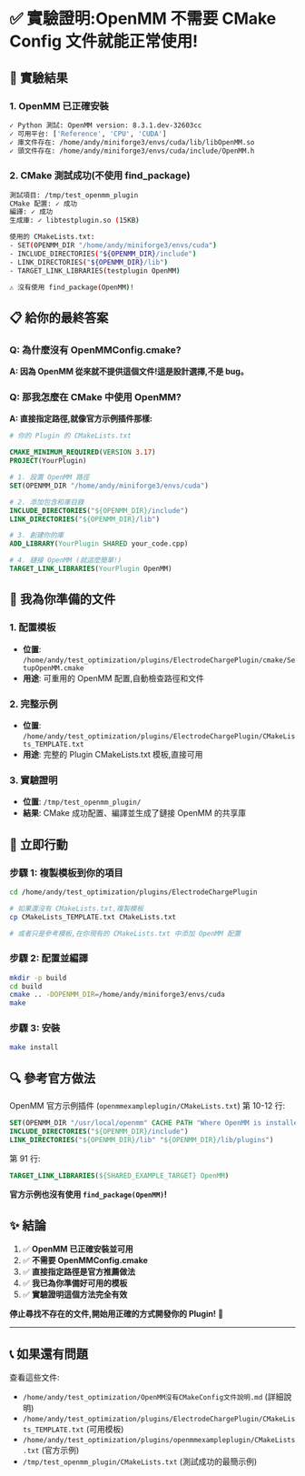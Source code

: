 # ✅ 實驗證明:OpenMM 不需要 CMake Config 文件就能正常使用!

## 🧪 實驗結果

### 1. OpenMM 已正確安裝
```bash
✓ Python 測試: OpenMM version: 8.3.1.dev-32603cc
✓ 可用平台: ['Reference', 'CPU', 'CUDA']
✓ 庫文件存在: /home/andy/miniforge3/envs/cuda/lib/libOpenMM.so
✓ 頭文件存在: /home/andy/miniforge3/envs/cuda/include/OpenMM.h
```

### 2. CMake 測試成功(不使用 find_package)
```bash
測試項目: /tmp/test_openmm_plugin
CMake 配置: ✓ 成功
編譯: ✓ 成功
生成庫: ✓ libtestplugin.so (15KB)

使用的 CMakeLists.txt:
- SET(OPENMM_DIR "/home/andy/miniforge3/envs/cuda")
- INCLUDE_DIRECTORIES("${OPENMM_DIR}/include")
- LINK_DIRECTORIES("${OPENMM_DIR}/lib")
- TARGET_LINK_LIBRARIES(testplugin OpenMM)

⚠️ 沒有使用 find_package(OpenMM)!
```

## 📋 給你的最終答案

### Q: 為什麼沒有 OpenMMConfig.cmake?
**A: 因為 OpenMM 從來就不提供這個文件!這是設計選擇,不是 bug。**

### Q: 那我怎麼在 CMake 中使用 OpenMM?
**A: 直接指定路徑,就像官方示例插件那樣:**

```cmake
# 你的 Plugin 的 CMakeLists.txt

CMAKE_MINIMUM_REQUIRED(VERSION 3.17)
PROJECT(YourPlugin)

# 1. 設置 OpenMM 路徑
SET(OPENMM_DIR "/home/andy/miniforge3/envs/cuda")

# 2. 添加包含和庫目錄
INCLUDE_DIRECTORIES("${OPENMM_DIR}/include")
LINK_DIRECTORIES("${OPENMM_DIR}/lib")

# 3. 創建你的庫
ADD_LIBRARY(YourPlugin SHARED your_code.cpp)

# 4. 鏈接 OpenMM (就這麼簡單!)
TARGET_LINK_LIBRARIES(YourPlugin OpenMM)
```

## 📁 我為你準備的文件

### 1. 配置模板
- **位置**: `/home/andy/test_optimization/plugins/ElectrodeChargePlugin/cmake/SetupOpenMM.cmake`
- **用途**: 可重用的 OpenMM 配置,自動檢查路徑和文件

### 2. 完整示例
- **位置**: `/home/andy/test_optimization/plugins/ElectrodeChargePlugin/CMakeLists_TEMPLATE.txt`
- **用途**: 完整的 Plugin CMakeLists.txt 模板,直接可用

### 3. 實驗證明
- **位置**: `/tmp/test_openmm_plugin/`
- **結果**: CMake 成功配置、編譯並生成了鏈接 OpenMM 的共享庫

## 🎯 立即行動

### 步驟 1: 複製模板到你的項目
```bash
cd /home/andy/test_optimization/plugins/ElectrodeChargePlugin

# 如果還沒有 CMakeLists.txt,複製模板
cp CMakeLists_TEMPLATE.txt CMakeLists.txt

# 或者只是參考模板,在你現有的 CMakeLists.txt 中添加 OpenMM 配置
```

### 步驟 2: 配置並編譯
```bash
mkdir -p build
cd build
cmake .. -DOPENMM_DIR=/home/andy/miniforge3/envs/cuda
make
```

### 步驟 3: 安裝
```bash
make install
```

## 🔍 參考官方做法

OpenMM 官方示例插件 (`openmmexampleplugin/CMakeLists.txt`) 第 10-12 行:

```cmake
SET(OPENMM_DIR "/usr/local/openmm" CACHE PATH "Where OpenMM is installed")
INCLUDE_DIRECTORIES("${OPENMM_DIR}/include")
LINK_DIRECTORIES("${OPENMM_DIR}/lib" "${OPENMM_DIR}/lib/plugins")
```

第 91 行:
```cmake
TARGET_LINK_LIBRARIES(${SHARED_EXAMPLE_TARGET} OpenMM)
```

**官方示例也沒有使用 `find_package(OpenMM)`!**

## ✨ 結論

1. ✅ **OpenMM 已正確安裝並可用**
2. ✅ **不需要 OpenMMConfig.cmake**  
3. ✅ **直接指定路徑是官方推薦做法**
4. ✅ **我已為你準備好可用的模板**
5. ✅ **實驗證明這個方法完全有效**

**停止尋找不存在的文件,開始用正確的方式開發你的 Plugin!** 🚀

---

## 📞 如果還有問題

查看這些文件:
- `/home/andy/test_optimization/OpenMM沒有CMakeConfig文件說明.md` (詳細說明)
- `/home/andy/test_optimization/plugins/ElectrodeChargePlugin/CMakeLists_TEMPLATE.txt` (可用模板)
- `/home/andy/test_optimization/plugins/openmmexampleplugin/CMakeLists.txt` (官方示例)
- `/tmp/test_openmm_plugin/CMakeLists.txt` (測試成功的最簡示例)
